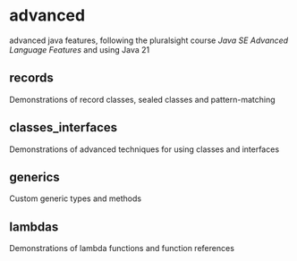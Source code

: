 # advanced
advanced java features, following the pluralsight course *Java SE Advanced Language Features* and using Java 21

## records
Demonstrations of record classes, sealed classes and pattern-matching

## classes_interfaces
Demonstrations of advanced techniques for using classes and interfaces

## generics
Custom generic types and methods

## lambdas
Demonstrations of lambda functions and function references

